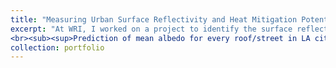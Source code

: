 ```yaml
---
title: "Measuring Urban Surface Reflectivity and Heat Mitigation Potential at High-Resolution with Remote Sensing and Machine Learning"
excerpt: "At WRI, I worked on a project to identify the surface reflectivity of roofs and pavements in urban areas using machine learning and remote sensing. We built on the methods developed in Ban-Weiss et al. 2015a & 2015b and scaled them through cloud computing and machine learning. We used official footprint data from LA city, Microsoft building footprints and OpenStreetMap/SharedStreet API to get geometries of roofs and streets. Using open-source satellite imagery from National Agriculture Imagery Program (NAIP), ground truth measurements collected through project partners, and regression machine learning, we created high-resolution map of surface reflectivity for multiple urban areas in the United States. The resulting data and maps provide an estimate of the existing surface reflectivity at a building and street-segment scale which can be superimposed with current heat vulnerability, green infrastructure, urban morphology, and urban heat data. This tool serves cities in developing and evaluating urban heat island reduction strategies and promoting extensive adoption of urban heat mitigation programs.<br/><img src='/images/albedo_gif.gif'>"
<br><sub><sup>Prediction of mean albedo for every roof/street in LA city between 2009 and 2018. Credit: WRI/Microsoft AI for Earth/Global Cool Cities Alliance/City of Los Angeles</sup></sub>
collection: portfolio
---
```


